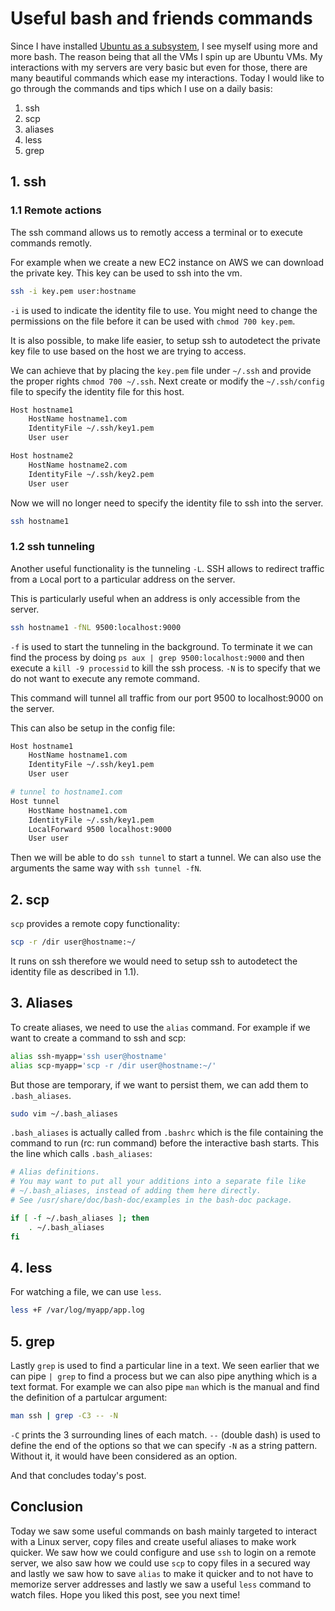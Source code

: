 # Useful bash and friends commands

Since I have installed [Ubuntu as a subsystem](https://kimsereyblog.blogspot.sg/2018/03/install-dotnet-on-ubuntu-with-linux.html), I see myself using more and more bash. The reason being that all the VMs I spin up are Ubuntu VMs. My interactions with my servers are very basic but even for those, there are many beautiful commands which ease my interactions. Today I would like to go through the commands and tips which I use on a daily basis:

1. ssh
2. scp
3. aliases
4. less
5. grep

## 1. ssh

### 1.1 Remote actions

The ssh command allows us to remotly access a terminal or to execute commands remotly.

For example when we create a new EC2 instance on AWS we can download the private key.
This key can be used to ssh into the vm.

```sh
ssh -i key.pem user:hostname
```

`-i` is used to indicate the identity file to use. You might need to change the permissions on the file before it can be used with `chmod 700 key.pem`.

It is also possible, to make life easier, to setup ssh to autodetect the private key file to use based on the host we are trying to access.

We can achieve that by placing the `key.pem` file under `~/.ssh` and provide the proper rights `chmod 700 ~/.ssh`.
Next create or modify the `~/.ssh/config` file to specify the identity file for this host.

```sh
Host hostname1
    HostName hostname1.com
    IdentityFile ~/.ssh/key1.pem
    User user

Host hostname2
    HostName hostname2.com
    IdentityFile ~/.ssh/key2.pem
    User user
```

Now we will no longer need to specify the identity file to ssh into the server.

```sh
ssh hostname1
```

### 1.2 ssh tunneling

Another useful functionality is the tunneling `-L`. SSH allows to redirect traffic from a `L`ocal port to a particular address on the server.

This is particularly useful when an address is only accessible from the server.

```sh
ssh hostname1 -fNL 9500:localhost:9000
```

`-f` is used to start the tunneling in the background. To terminate it we can find the process by doing `ps aux | grep 9500:localhost:9000` and then execute a `kill -9 processid` to kill the ssh process.
`-N` is to specify that we do not want to execute any remote command.

This command will tunnel all traffic from our port 9500 to localhost:9000 on the server.

This can also be setup in the config file:

```sh
Host hostname1
    HostName hostname1.com
    IdentityFile ~/.ssh/key1.pem
    User user

# tunnel to hostname1.com
Host tunnel
    HostName hostname1.com
    IdentityFile ~/.ssh/key1.pem
    LocalForward 9500 localhost:9000
    User user
```

Then we will be able to do `ssh tunnel` to start a tunnel. We can also use the arguments the same way with `ssh tunnel -fN`.

## 2. scp

`scp` provides a remote copy functionality:

```sh
scp -r /dir user@hostname:~/
```

It runs on ssh therefore we would need to setup ssh to autodetect the identity file as described in 1.1).

## 3. Aliases

To create aliases, we need to use the `alias` command. For example if we want to create a command to ssh and scp:

```sh
alias ssh-myapp='ssh user@hostname'
alias scp-myapp='scp -r /dir user@hostname:~/'
```

But those are temporary, if we want to persist them, we can add them to `.bash_aliases`.

```sh
sudo vim ~/.bash_aliases
```

`.bash_aliases` is actually called from `.bashrc` which is the file containing the command to run (rc: run command) before the interactive bash starts. This the line which calls `.bash_aliases`:

```sh
# Alias definitions.
# You may want to put all your additions into a separate file like
# ~/.bash_aliases, instead of adding them here directly.
# See /usr/share/doc/bash-doc/examples in the bash-doc package.

if [ -f ~/.bash_aliases ]; then
    . ~/.bash_aliases
fi
```

## 4. less

For watching a file, we can use `less`.

```sh
less +F /var/log/myapp/app.log
```

## 5. grep

Lastly `grep` is used to find a particular line in a text.
We seen earlier that we can pipe `| grep` to find a process but we can also pipe anything which is a text format. For example we can also pipe `man` which is the manual and find the definition of a partulcar argument:

```sh
man ssh | grep -C3 -- -N
```

`-C` prints the 3 surrounding lines of each match.
`--` (double dash) is used to define the end of the options so that we can specify `-N` as a string pattern. Without it, it would have been considered as an option.

And that concludes today's post.

## Conclusion

Today we saw some useful commands on bash mainly targeted to interact with a Linux server, copy files and create useful aliases to make work quicker. We saw how we could configure and use `ssh` to login on a remote server, we also saw how we could use `scp` to copy files in a secured way and lastly we saw how to save `alias` to make it quicker and to not have to memorize server addresses and lastly we saw a useful `less` command to watch files. Hope you liked this post, see you next time!